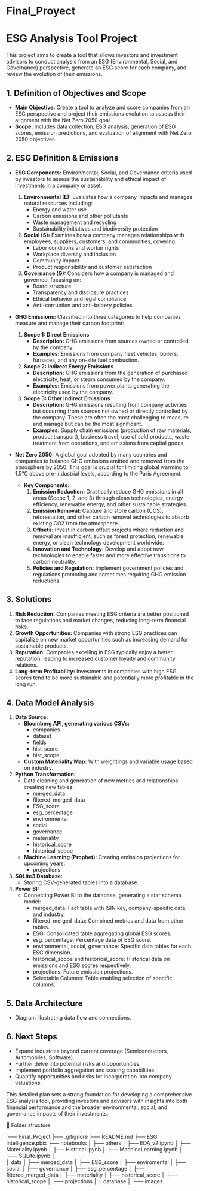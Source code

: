 # Final_Proyect
# ESG Analysis Tool Project

This project aims to create a tool that allows investors and investment advisors to conduct analysis from an ESG (Environmental, Social, and Governance) perspective, generate an ESG score for each company, and review the evolution of their emissions.

## 1. Definition of Objectives and Scope
- **Main Objective:** Create a tool to analyze and score companies from an ESG perspective and project their emissions evolution to assess their alignment with the Net Zero 2050 goal.
- **Scope:** Includes data collection, ESG analysis, generation of ESG scores, emission predictions, and evaluation of alignment with Net Zero 2050 objectives.

## 2. ESG Definition & Emissions
- **ESG Components:** Environmental, Social, and Governance criteria used by investors to assess the sustainability and ethical impact of investments in a company or asset.
  1. **Environmental (E):** Evaluates how a company impacts and manages natural resources including:
     - Energy and water use
     - Carbon emissions and other pollutants
     - Waste management and recycling
     - Sustainability initiatives and biodiversity protection
  2. **Social (S):** Examines how a company manages relationships with employees, suppliers, customers, and communities, covering:
     - Labor conditions and worker rights
     - Workplace diversity and inclusion
     - Community impact
     - Product responsibility and customer satisfaction
  3. **Governance (G):** Considers how a company is managed and governed, focusing on:
     - Board structure
     - Transparency and disclosure practices
     - Ethical behavior and legal compliance
     - Anti-corruption and anti-bribery policies

- **GHG Emissions:** Classified into three categories to help companies measure and manage their carbon footprint:
  1. **Scope 1: Direct Emissions**
     - **Description:** GHG emissions from sources owned or controlled by the company.
     - **Examples:** Emissions from company fleet vehicles, boilers, furnaces, and any on-site fuel combustion.
  2. **Scope 2: Indirect Energy Emissions**
     - **Description:** GHG emissions from the generation of purchased electricity, heat, or steam consumed by the company.
     - **Examples:** Emissions from power plants generating the electricity used by the company.
  3. **Scope 3: Other Indirect Emissions**
     - **Description:** GHG emissions resulting from company activities but occurring from sources not owned or directly controlled by the company. These are often the most challenging to measure and manage but can be the most significant.
     - **Examples:** Supply chain emissions (production of raw materials, product transport), business travel, use of sold products, waste treatment from operations, and emissions from capital goods.

- **Net Zero 2050:** A global goal adopted by many countries and companies to balance GHG emissions emitted and removed from the atmosphere by 2050. This goal is crucial for limiting global warming to 1.5°C above pre-industrial levels, according to the Paris Agreement.
  - **Key Components:**
    1. **Emission Reduction:** Drastically reduce GHG emissions in all areas (Scope 1, 2, and 3) through clean technologies, energy efficiency, renewable energy, and other sustainable strategies.
    2. **Emission Removal:** Capture and store carbon (CCS), reforestation, and other carbon removal technologies to absorb existing CO2 from the atmosphere.
    3. **Offsets:** Invest in carbon offset projects where reduction and removal are insufficient, such as forest protection, renewable energy, or clean technology development worldwide.
    4. **Innovation and Technology:** Develop and adopt new technologies to enable faster and more effective transitions to carbon neutrality.
    5. **Policies and Regulation:** Implement government policies and regulations promoting and sometimes requiring GHG emission reductions.

## 3. Solutions
1. **Risk Reduction:** Companies meeting ESG criteria are better positioned to face regulations and market changes, reducing long-term financial risks.
2. **Growth Opportunities:** Companies with strong ESG practices can capitalize on new market opportunities such as increasing demand for sustainable products.
3. **Reputation:** Companies excelling in ESG typically enjoy a better reputation, leading to increased customer loyalty and community relations.
4. **Long-term Profitability:** Investments in companies with high ESG scores tend to be more sustainable and potentially more profitable in the long run.

## 4. Data Model Analysis
1. **Data Source:**
   - **Bloomberg API, generating various CSVs:**
     - companies
     - dataset
     - fields
     - hist_score
     - hist_scope
   - **Custom Materiality Map:** With weightings and variable usage based on industry.
2. **Python Transformation:**
   - Data cleaning and generation of new metrics and relationships creating new tables:
     - merged_data
     - filtered_merged_data
     - ESG_score
     - esg_percentage
     - environmental
     - social
     - governance
     - materiality
     - historical_score
     - historical_scope
   - **Machine Learning (Prophet):** Creating emission projections for upcoming years:
     - projections
3. **SQLite3 Database:**
   - Storing CSV-generated tables into a database.
4. **Power BI:**
   - Connecting Power BI to the database, generating a star schema model:
     - merged_data: Fact table with ISIN key, company-specific data, and industry.
     - filtered_merged_data: Combined metrics and data from other tables.
     - ESG: Consolidated table aggregating global ESG scores.
     - esg_percentage: Percentage data of ESG score.
     - environmental, social, governance: Specific data tables for each ESG dimension.
     - historical_scope and historical_score: Historical data on emissions and ESG scores respectively.
     - projections: Future emission projections.
     - Selectable Columns: Table enabling selection of specific columns.

## 5. Data Architecture
- Diagram illustrating data flow and connections.

## 6. Next Steps
- Expand industries beyond current coverage (Semiconductors, Automobiles, Software).
- Further delve into potential risks and opportunities.
- Implement portfolio aggregation and scoring capabilities.
- Quantify opportunities and risks for incorporation into company valuations.

This detailed plan sets a strong foundation for developing a comprehensive ESG analysis tool, providing investors and advisors with insights into both financial performance and the broader environmental, social, and governance impacts of their investments.



📁 Folder structure

└── Final_Project
    ├── .gitignore
    ├── README.md
    ├── ESG Intelligence.pbix
    ├── notebooks
    │   ├── others
    │   ├── EDA_v2.ipynb
    │   ├── Materiality.ipynb
    │   ├── Histrical.ipynb
    │   ├── MachineLearning.ipynb
    │   └── SQLite.ipynb
    │   
    │  data
    │    ├── merged_data
    │    ├── ESG_score
    │    ├── enviromental
    │    ├── social
    │    ├── governance
    │    ├── esg_percentage
    │    ├── filtered_merged_data
    │    ├── materiality
    │    ├── historical_score
    │    ├── historical_scope
    │    └── projections
    │ 
    │  database
    │ 
    └── images


        
